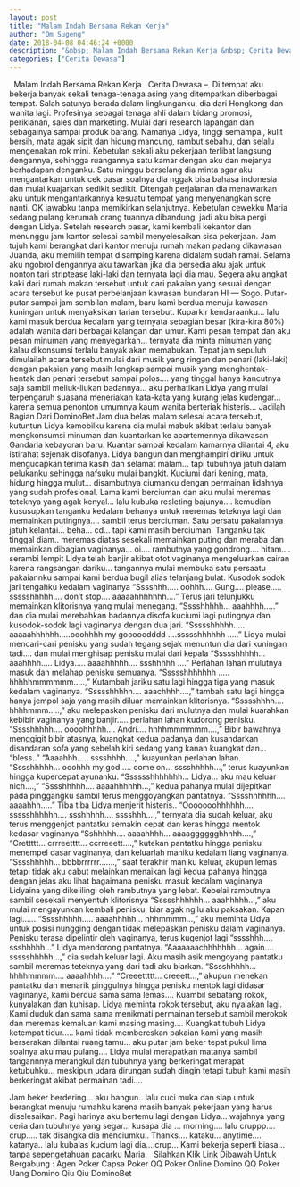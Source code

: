 ```yaml
---
layout: post
title: "Malam Indah Bersama Rekan Kerja"
author: "Om Sugeng"
date: 2018-04-08 04:46:24 +0000
description: "&nbsp; Malam Indah Bersama Rekan Kerja &nbsp; Cerita Dewasa &#8211;\u00a0 Di tempat aku bekerja banyak sekali tenaga-tenaga asing yang ditempatkan diberbagai tempat. Salah satunya berada dalam lingkungank..."
categories: ["Cerita Dewasa"]
---
```



&nbsp;
Malam Indah Bersama Rekan Kerja
&nbsp;
Cerita Dewasa &#8211;  Di tempat aku bekerja banyak sekali tenaga-tenaga asing yang ditempatkan diberbagai tempat. Salah satunya berada dalam lingkunganku, dia dari Hongkong dan wanita lagi. Profesinya sebagai tenaga ahli dalam bidang promosi, periklanan, sales dan marketing. Mulai dari research lapangan dan sebagainya sampai produk barang. Namanya Lidya, tinggi semampai, kulit bersih, mata agak sipit dan hidung mancung, rambut sebahu, dan selalu mengenakan rok mini. Kebetulan sekali aku pekerjaan terlibat langsung dengannya, sehingga ruangannya satu kamar dengan aku dan mejanya berhadapan denganku.
Satu minggu berselang dia minta agar aku mengantarkan untuk cek pasar soalnya dia nggak bisa bahasa indonesia dan mulai kuajarkan sedikit sedikit. Ditengah perjalanan dia menawarkan aku untuk mengantarkannya kesuatu tempat yang menyenangkan sore nanti. OK jawabku tanpa memikirkan selanjutnya. Kebetulan cewekku Maria sedang pulang kerumah orang tuannya dibandung, jadi aku bisa pergi dengan Lidya.
Setelah research pasar, kami kembali kekantor dan menunggu jam kantor selesai sambil menyelesaikan sisa pekerjaan. Jam tujuh kami berangkat dari kantor menuju rumah makan padang dikawasan Juanda, aku memilih tempat disamping karena didalam sudah ramai. Selama aku ngobrol dengannya aku tawarkan jika dia bersedia aku ajak untuk nonton tari striptease laki-laki dan ternyata lagi dia mau.
Segera aku angkat kaki dari rumah makan tersebut untuk cari pakaian yang sesuai dengan acara tersebut ke pusat perbelanjaan kawasan bundaran HI — Sogo. Putar-putar sampai jam sembilan malam, baru kami berdua menuju kawasan kuningan untuk menyaksikan tarian tersebut.
Kuparkir kendaraanku… lalu kami masuk berdua kedalam yang ternyata sebagian besar (kira-kira 80%) adalah wanita dari berbagai kalangan dan umur. Kami pesan tempat dan aku pesan minuman yang menyegarkan… ternyata dia minta minuman yang kalau dikonsumsi terlalu banyak akan memabukan. Tepat jam sepuluh dimulailah acara tersebut mulai dari musik yang ringan dan penari (laki-laki) dengan pakaian yang masih lengkap sampai musik yang menghentak-hentak dan penari tersebut sampai polos…. yang tinggal hanya kancutnya saja sambil meliuk-liukan badannya… aku perhatikan Lidya yang mulai terpengaruh suasana meneriakan kata-kata yang kurang jelas kudengar… karena semua penonton umumnya kaum wanita berteriak histeris…
Jadilah Bagian Dari DominoBet
Jam dua belas malam selesai acara tersebut, kutuntun Lidya kemobilku karena dia mulai mabuk akibat terlalu banyak mengkonsumsi minuman dan kuantarkan ke apartemennya dikawasan Gandaria kebayoran baru. Kuantar sampai kedalam kamarnya dilantai 4, aku istirahat sejenak disofanya. Lidya bangun dan menghampiri diriku untuk mengucapkan terima kasih dan selamat malam… tapi tubuhnya jatuh dalam pelukanku sehingga nafsuku mulai bangkit. Kuciumi dari kening, mata, hidung hingga mulut… disambutnya ciumanku dengan permainan lidahnya yang sudah profesional. Lama kami berciuman dan aku mulai meremas teteknya yang agak kenyal… lalu kubuka resleting bajunya…. kemudian kususupkan tanganku kedalam behanya untuk meremas teteknya lagi dan memainkan putingnya…. sambil terus berciuman. Satu persatu pakaiannya jatuh kelantai… beha… cd… tapi kami masih berciuman. Tanganku tak tinggal diam.. meremas diatas sesekali memainkan puting dan meraba dan memainkan dibagian vaginanya… oi…. rambutnya yang gondrong…. hitam….
serambi lempit Lidya telah banjir akibat otot vaginanya mengeluarkan cairan karena rangsangan dariku… tangannya mulai membuka satu persaatu pakaiannku sampai kami berdua bugil alias telanjang bulat. Kusodok sodok jari tengahku kedalam vaginanya
“Sssshhh….. oohhh…. Gung…. please….. ssssshhhhh…. don’t stop…. aaaaahhhhhhh….”
Terus jari telunjukku memainkan klitorisnya yang mulai menegang.
“Sssshhhhh… aaahhhh…..” dan dia mulai merebahkan badannya disofa kuciumi lagi putingnya dan kusodok-sodok lagi vaginanya dengan dua jari.
“Ssssshhhhh….. aaaaahhhhhh…..ooohhhh my gooooodddd ….ssssshhhhhh …..”
Lidya mulai mencari-cari penisku yang sudah tegang sejak menuntun dia dari kuningan tadi…. dan mulai menghisap penisku mulai dari kepala
“Ssssshhhhh… aaahhhh….. Lidya….. aaaahhhhh…. ssshhhhh ….”
Perlahan lahan mulutnya masuk dan melahap penisku semuanya.
“Ssssshhhhhhh ….. hhhhhmmmmmm…..,”
Kutambah jariku satu lagi hingga tiga yang masuk kedalam vaginanya.
“Ssssshhhhh…. aaachhhh….,” tambah satu lagi hingga hanya jempol saja yang masih diluar memainkan klitorisnya.
“Ssssshhhh…. hhhhmmm…..,” aku melepaskan penisku dari mulutnya dan mulai kuarahkan kebibir vaginanya yang banjir….. perlahan lahan kudorong penisku.
“Sssshhhhh…. oooohhhhh…. Andri…. hhhhmmmmmm….,”
Bibir bawahnya menggigit bibir atasnya, kuangkat kedua padanya dan kusandarkan disandaran sofa yang sebelah kiri sedang yang kanan kuangkat dan… “bless..”
“Aaaahhh….. sssshhhh….,” kuayunkan perlahan lahan.
“Sssshhhhh… ooohhh my god….. come on… sssshhhhh…,” terus kuayunkan hingga kupercepat ayunanku.
“Sssssshhhhhhh… Lidya… aku mau keluar nich….,”
“Sssshhhhh…. aaaahhhhhh…,” kedua pahanya mulai dijepitkan pada pinggangku sambil terus menggoyangkan pantatnya.
“Sssshhhhhh…. aaaahhh…..”
Tiba tiba Lidya menjerit histeris..
“Ooooooohhhhhh…. ssssshhhhhh…. ssshhhhh…. sssshhh….,” ternyata dia sudah keluar, aku terus menggenjot pantatku semakin cepat dan keras hingga mentok kedasar vaginanya
“Sshhhhh…. aaaahhhh… aaaagggggghhhhh….,”
“Crettttt… crrreetttt… ccrreeett….,” kutekan pantatku hingga penisku menempel dasar vaginanya, dan keluarlah maniku kedalam liang vaginanya.
“Sssshhhhh… bbbbrrrrrr…….,” saat terakhir maniku keluar, akupun lemas tetapi tidak aku cabut melainkan menaikan lagi kedua pahanya hingga dengan jelas aku lihat bagaimana penisku masuk kedalam vaginanya Lidyaina yang dikelilingi oleh rambutnya yang lebat. Kebelai rambutnya sambil sesekali menyentuh klitorisnya
“Ssssshhhhhh… aaahhhhh…,” aku mulai mengayunkan kembali penisku, biar agak ngilu aku paksakan. Kapan lagi……
“Sssshhhhh….. aaaahhhhh… hhhmmmm…,” aku meminta Lidya untuk posisi nungging dengan tidak melepaskan penisku dalam vaginanya. Penisku terasa dipelintir oleh vaginanya, terus kugenjot lagi “sssshhh…. ssshhhhh…”
Lidya mendorong pantatnya.
“Aaaaaaachhhhhhh… again…. ssssshhhhh…,” dia sudah keluar lagi.
Aku masih asik mengoyang pantatku sambil meremas teteknya yang dari tadi aku biarkan. “Sssshhhhh… hhhhmmmm…. aaaahhhh….”
“Creeettttt… creeett…,” akupun menekan pantatku dan menarik pinggulnya hingga penisku mentok lagi didasar vaginanya, kami berdua sama sama lemas….
Kuambil sebatang rokok, kunyalakan dan kuhisap. Lidya meminta rokok tersebut, aku nyalakan lagi. Kami duduk dan sama sama menikmati permainan tersebut sambil merokok dan meremas kemaluan kami masing masing….
Kuangkat tubuh Lidya ketempat tidur….. kami tidak membereskan
pakaian kami yang masih berserakan dilantai ruang tamu… aku putar jam beker tepat pukul lima soalnya aku mau pulang…. Lidya mulai merapatkan matanya sambil tangannnya merangkul dan tubuhnya yang berkeringat merapat ketubuhku… meskipun udara dirungan sudah dingin tetapi tubuh kami masih berkeringat akibat permainan tadi….

Jam beker berdering… aku bangun.. lalu cuci muka dan siap untuk berangkat menuju rumahku karena masih banyak pekerjaan yang harus diselesaikan. Pagi harinya aku bertemu lagi dengan Lidya… wajahnya yang ceria dan tubuhnya yang segar… kusapa dia … morning…. lalu cruppp…. crup….. tak disangka dia menciumku..
Thanks…. kataku… anytime…. katanya.. lalu kubalas kucium lagi dia….crup…
Kami bekerja seperti biasa… tanpa sepengetahuan pacarku Maria.
&nbsp;
Silahkan Klik Link Dibawah Untuk Bergabung :
Agen Poker
Capsa
Poker QQ
Poker Online
Domino QQ
Poker Uang
Domino Qiu Qiu
DominoBet
